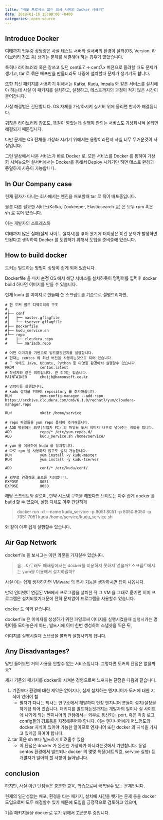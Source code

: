 ```yaml
---
title: "배포 프로세스 없는 회사 사원의 Docker 사용기"
date: 2018-01-16 15:00:00 -0400
categories: open-source
---
```


## Introduce Docker
여태까지 업무중 상당량은 사실 테스트 서버와 실서버의 환경이 달라(OS, Version, 라이브러리 참조 등) 생기는 문제를 해결해야 하는 경우가 많았습니다.

특히나 라이브러리 혹은 잘쓰고 있던 cent6.7 -> cent7.x 버전으로 올려할 때도 문제가 생기고, tar 로 묶은 배포판을 만들더라도 나중에 설치할때 문제가 생기기도 합니다.

또한 최신 패키지를 사용하기 위해서는 Kafka, Kudu, Impala 와 같은 서비스를 설치해야 하는데 사실 이 패키지를 설치하고, 설정하고, 테스트까지의 과정이 적지 않은 시간이 들어갑니다.

사실 해결법은 간단합니다. OS 자체를 가상화시켜 실서버 위에 올리면 만사가 해결됩니다.

귀찮은 라이브러리 참조도, 똑같이 깔았는데 실행이 안되는 서비스도 가상화시켜 올리면 해결되기 때문입니다.

다만 문제는 OS 전체를 가상화 시키기 위해서는 용량이라던지 사실 너무 무거운것이 사실입니다.

그런 발상에서 나온 서비스가 바로 Docker 로, 모든 서비스를 Docker 를 통하여 가상화 시켜놓으면 실서버에서는 Docker를 통해서 Deploy 시키기만 하면 테스트 환경과 동일하게 사용이 가능합니다.


## In Our Company case
현재 필자가 다니는 회사에서는 엔진을 배포할때 tar 로 묶어 배포중입니다.

물론 다른 필요한 서비스(Kafka, Zookeeper, Elasticsearch 등) 은 모두 rpm 혹은 sh 로 묶어 있습니다.

이는 개발자의 스트레스와 

여태까지 많은 실패(실제 사이트 설치시)를 겪어 왔기에 더이상은 이런 문제가 발생하면 안된다고 생각하여 Docker 를 도입하기 위해서 도입을 준비중에 있습니다.


## How to build docker
도커는 빌드하는 방법이 상당히 쉽게 되어 있습니다.

Dockerfile 을 마치 순정 OS 에서 해당 서비스를 설치하듯이 명령어를 입력후 docker build 하나면 이미지를 만들 수 있습니다.

현재 kudu 를 이미지로 만들때 쓴 스크립트를 기준으로 설명드리자면,

```
# 현 도커 빌드 디렉토리의 구조
#.
#├── conf
#│   ├── master.gflagfile
#│   └── tserver.gflagfile
#├── Dockerfile
#├── kudu_service.sh
#└── repo
#    ├── cloudera.repo
#    └── mariadb.repo

# 어떤 이미지를 기반으로 빌드할것인지를 설정합니다.
# 현재는 centos 의 최신 버전을 사용하는것으로 되어 있습니다.
# 그 외에도 Java, Ubuntu, Python 등 다양한 환경에서 실행할수 있습니다.
FROM            centos:latest 
# 작성자와 같은 의미입니다. 큰 의미는 없습니다.
MAINTAINER      choijh@hamonsoft.co.kr

# 명령어를 실행합니다.
# kudu 설치를 위하여 repository 를 추가해줍니다.
RUN             yum-config-manager --add-repo https://archive.cloudera.com/cm6/6.1.0/redhat7/yum/cloudera-manager.repo

RUN             mkdir /home/service

# repo 파일들을 yum repo 폴더에 추가해줍니다.
# ADD 명령어는 외부(작업자 PC) 의 파일을 도커 이미지 내부로 넣어주는 역할을 합니다.
ADD             repo/* /etc/yum.repos.d/
ADD             kudu_service.sh /home/service/

# yum 을 이용하여 kudu 를 설치합니다.
# 따로 rpm 을 사용하지 않고도 설치 가능합니다.
RUN             yum install -y kudu-master
RUN             yum install -y kudu-tserver

ADD             conf/* /etc/kudu/conf/

# 외부로 연결해줄 포트를 지정합니다.
EXPOSE          8051
EXPOSE          8050
```

해당 스크립트와 같으며, 만약 시스템 구축을 해봤다면 난이도는 아주 쉽게 docker 를 build 할 수 있으며, 실행 자체도 아주 간단하게 

> docker run -d --name kudu_service -p 8051:8051 -p 8050:8050 -p 7051:7051 kudu /home/service/kudu_service.sh

와 같이 아주 쉽게 실행할수 있습니다.


## Air Gap Network
dockerfile 을 보시고는 이런 의문을 가지실수 있습니다.

> 음... 아무래도 패쇄망에서는 docker를 이용하지 못하지 않을까? 스크립트에서는 yum을 이용해서 설치하잖아?

사실 이는 쉽게 생각하자면 VMware 의 복사 기능을 생각하시면 답이 나옵니다.

만약 인터넷이 연결된 VM에서 프로그램을 설치한 뒤 그 VM 을 그대로 옮기면 이미 프로그램은 설치되었기때문에 전혀 문제없이 프로그램을 사용할수 있습니다.

docker 도 이와 같습니다.

dockerfile 은 이미지를 생성하기 위한 파일로써 이미지를 실행시켰을때 실행시키는 명령어를 모아놓은게 아닌, 빌드시에 이미 한번 생성하여 스냅샷을 찍은 뒤,

이미지를 실행시킬때 스냅샷을 불러와 실행시키게 됩니다.


## Any Disadvantages?
말만 들어보면 거의 사용을 안할수 없는 서비스입니다. 그렇다면 도커의 단점은 없을까요?

제가 기존의 패키지를 docker화 시켜본 경험으로써 느껴지는 단점은 다음과 같습니다.

1. 기존보다 환경에 대한 제약은 없어지나, 실제 설치하는 엔지니어가 도커에 대한 지식이 있어야 함
    - 필자가 다니는 회사는 연구소에서 개발하여 현장 엔지니어 분들이 설치/설정을 하게끔 되어 있습니다. 패키지를 빌드하는것까지는 개발자의 일이나 실 사이트에 나가게 되는 엔지니어의 관점에서는 외부로 통신되는 port, 혹은 각종 로그 config들의 경로등을 지정해주어야 합니다. 이는 엔지니어에게 어느정도의 docker 지식이 있어야 가능한 일이므로 엔지니어 또한 docker 의 지식을 가지고 있게끔 하여야 합니다.
2. tar 혹은 sh 보다 빌드하기 어려울수 있음
    - 이 단점은 docker 가 완전한 가상화가 아니라는것에서 기반합니다. 동일 centos 환경에서 빌드되나 docker 의 몇몇 특징(네트워킹, service 실행) 등 개발자가 알아햐 할 사항이 늘어납니다.


## conclusion
하지만, 사실 이런 단점들은 충분한 교육, 학습으로써 극복될수 있는 문제입니다.

현재의 일관성없는 배포, 환경을 타는 패키지, 설치에 시간을 뺏기는 문제 등을 docker 도입으로써 모두 해결할수 있기 때문에 도입을 긍정적으로 검토하고 있으며,

기존 패키지들을 docker로 묶기 위해서 고군분투 중입니다.

